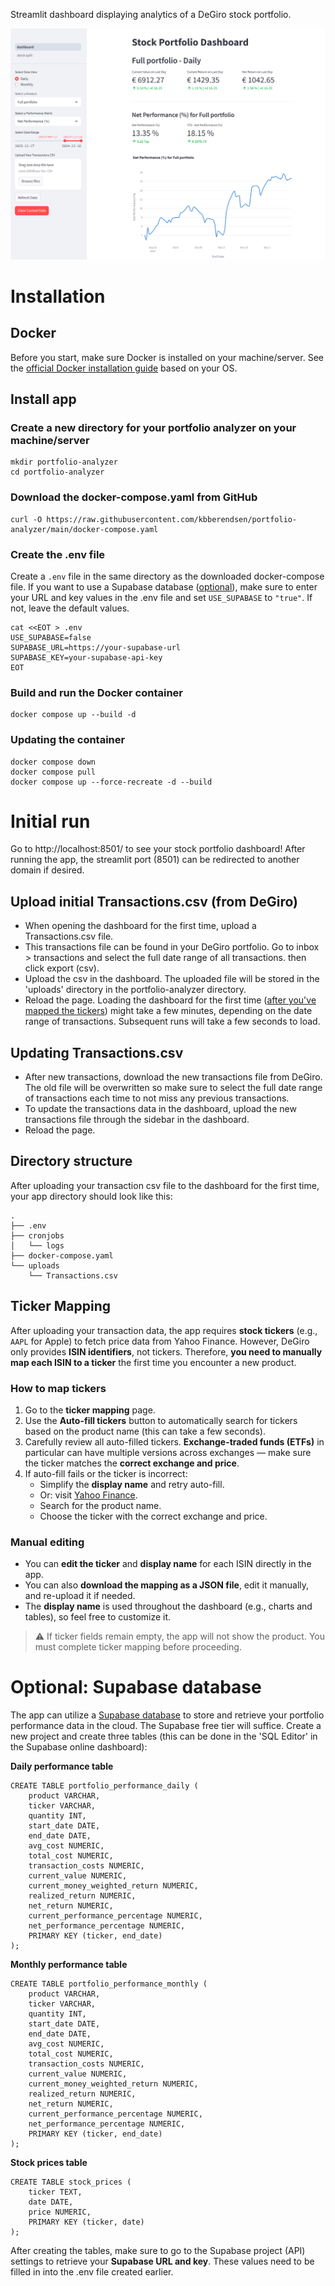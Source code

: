 Streamlit dashboard displaying analytics of a DeGiro stock portfolio.

![screenshot_portfolio_dashboard](screenshot_portfolio_dashboard.png)

# Installation

## Docker
Before you start, make sure Docker is installed on your machine/server. See the [official Docker installation guide](https://docs.docker.com/engine/install/) based on your OS.

## Install app

### Create a new directory for your portfolio analyzer on your machine/server
```
mkdir portfolio-analyzer
cd portfolio-analyzer
```

### Download the docker-compose.yaml from GitHub
```
curl -O https://raw.githubusercontent.com/kbberendsen/portfolio-analyzer/main/docker-compose.yaml
```

### Create the .env file
Create a `.env` file in the same directory as the downloaded docker-compose file. If you want to use a Supabase database ([optional](#optional-supabase-database)), make sure to enter your URL and key values in the .env file and set `USE_SUPABASE` to `"true"`. If not, leave the default values.

```
cat <<EOT > .env
USE_SUPABASE=false
SUPABASE_URL=https://your-supabase-url
SUPABASE_KEY=your-supabase-api-key
EOT
```

### Build and run the Docker container

```
docker compose up --build -d
```

### Updating the container
```
docker compose down
docker compose pull
docker compose up --force-recreate -d --build
```

# Initial run
Go to http://localhost:8501/ to see your stock portfolio dashboard! After running the app, the streamlit port (8501) can be redirected to another domain if desired.

## Upload initial Transactions.csv (from DeGiro)
- When opening the dashboard for the first time, upload a Transactions.csv file.
- This transactions file can be found in your DeGiro portfolio. Go to inbox > transactions and select the full date range of all transactions. then click export (csv).
- Upload the csv in the dashboard. The uploaded file will be stored in the 'uploads' directory in the portfolio-analyzer directory.
- Reload the page. Loading the dashboard for the first time ([after you've mapped the tickers](#ticker-mapping)) might take a few minutes, depending on the date range of transactions. Subsequent runs will take a few seconds to load.

## Updating Transactions.csv
- After new transactions, download the new transactions file from DeGiro. The old file will be overwritten so make sure to select the full date range of transactions each time to not miss any previous transactions.
- To update the transactions data in the dashboard, upload the new transactions file through the sidebar in the dashboard.
- Reload the page.

## Directory structure
After uploading your transaction csv file to the dashboard for the first time, your app directory should look like this:

```
.
├── .env
├── cronjobs
│   └── logs
├── docker-compose.yaml
└── uploads
    └── Transactions.csv
```

## Ticker Mapping

After uploading your transaction data, the app requires **stock tickers** (e.g., `AAPL` for Apple) to fetch price data from Yahoo Finance. However, DeGiro only provides **ISIN identifiers**, not tickers. Therefore, **you need to manually map each ISIN to a ticker** the first time you encounter a new product.

### How to map tickers

1. Go to the **ticker mapping** page.
2. Use the **Auto-fill tickers** button to automatically search for tickers based on the product name (this can take a few seconds).
3. Carefully review all auto-filled tickers. **Exchange-traded funds (ETFs)** in particular can have multiple versions across exchanges — make sure the ticker matches the **correct exchange and price**.
4. If auto-fill fails or the ticker is incorrect:
   - Simplify the **display name** and retry auto-fill.
   - Or: visit [Yahoo Finance](https://finance.yahoo.com).
   - Search for the product name.
   - Choose the ticker with the correct exchange and price.

### Manual editing

- You can **edit the ticker** and **display name** for each ISIN directly in the app.
- You can also **download the mapping as a JSON file**, edit it manually, and re-upload it if needed.
- The **display name** is used throughout the dashboard (e.g., charts and tables), so feel free to customize it.

> ⚠️ If ticker fields remain empty, the app will not show the product. You must complete ticker mapping before proceeding.


# Optional: Supabase database
The app can utilize a [Supabase database](https://supabase.com/) to store and retrieve your portfolio performance data in the cloud. The Supabase free tier will suffice. Create a new project and create three tables (this can be done in the 'SQL Editor' in the Supabase online dashboard):

**Daily performance table**
```
CREATE TABLE portfolio_performance_daily (
    product VARCHAR,
    ticker VARCHAR,
    quantity INT,
    start_date DATE,
    end_date DATE,
    avg_cost NUMERIC,
    total_cost NUMERIC,
    transaction_costs NUMERIC,
    current_value NUMERIC,
    current_money_weighted_return NUMERIC,
    realized_return NUMERIC,
    net_return NUMERIC,
    current_performance_percentage NUMERIC,
    net_performance_percentage NUMERIC,
    PRIMARY KEY (ticker, end_date)
);
```

**Monthly performance table**
```
CREATE TABLE portfolio_performance_monthly (
    product VARCHAR,
    ticker VARCHAR,
    quantity INT,
    start_date DATE,
    end_date DATE,
    avg_cost NUMERIC,
    total_cost NUMERIC,
    transaction_costs NUMERIC,
    current_value NUMERIC,
    current_money_weighted_return NUMERIC,
    realized_return NUMERIC,
    net_return NUMERIC,
    current_performance_percentage NUMERIC,
    net_performance_percentage NUMERIC,
    PRIMARY KEY (ticker, end_date)
);
```

**Stock prices table**
```
CREATE TABLE stock_prices (
    ticker TEXT,
    date DATE,
    price NUMERIC,
    PRIMARY KEY (ticker, date)
);
```
After creating the tables, make sure to go to the Supabase project (API) settings to retrieve your __Supabase URL and key__. These values need to be filled in into the .env file created earlier.
